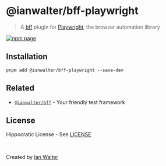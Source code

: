# @ianwalter/bff-playwright
> A [bff][bffUrl] plugin for [Playwright][pwUrl], the browser automation library

[![npm page][npmImage]][npmUrl]

## Installation

```console
pnpm add @ianwalter/bff-playwright --save-dev
```

## Related

* [`@ianwalter/bff`][bffUrl] - Your friendly test framework

## License

Hippocratic License - See [LICENSE][licenseUrl]

&nbsp;

Created by [Ian Walter](https://ianwalter.dev)

[bffUrl]: https://github.com/ianwalter/bff
[pwUrl]: https://github.com/Microsoft/playwright
[npmImage]: https://img.shields.io/npm/v/@ianwalter/bff-playwright.svg
[npmUrl]: https://www.npmjs.com/package/@ianwalter/bff-playwright
[licenseUrl]: https://github.com/ianwalter/bff/blob/master/packages/bff-playwright/LICENSE
